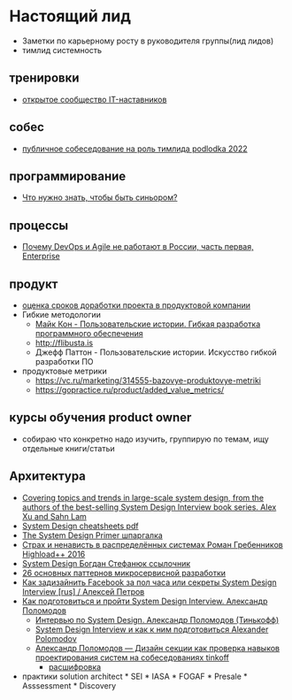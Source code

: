 # Настоящий лид

 * Заметки по карьерному росту в руководителя группы(лид лидов)
 * тимлид системность

## тренировки

 * [открытое сообщество IT-наставников](https://getmentor.dev/)

## собес

 * [публичное собеседование на роль тимлида podlodka 2022](https://www.youtube.com/watch?v=hMdcLG2xPHI&feature=youtu.be)

## программирование

 * [Что нужно знать, чтобы быть синьором?](https://habr.com/ru/post/600131)

## процессы

 *  [Почему DevOps и Agile не работают в России, часть первая, Enterprise](https://habr.com/ru/post/599759/)

## продукт

 * [оценка сроков доработки проекта в продуктовой компании](https://habr.com/ru/company/domclick/blog/575686/#habracut)
 * Гибкие методологии
	* [Майк Кон - Пользовательские истории. Гибкая разработка программного обеспечения](https://www.litres.ru/book/mayk-kon-13942345/polzovatelskie-istorii-gibkaya-razrabotka-programmnogo-o-48613734/)
	* http://flibusta.is
	* Джефф Паттон - Пользовательские истории. Искусство гибкой разработки ПО
 * продуктовые метрики
	* https://vc.ru/marketing/314555-bazovye-produktovye-metriki
	* https://gopractice.ru/product/added_value_metrics/

## курсы обучения product owner

 * собираю что конкретно надо изучить, группирую по темам, ищу отдельные книги/статьи


## Архитектура

 * [Covering topics and trends in large-scale system design, from the authors of the best-selling System Design Interview book series. Alex Xu and Sahn Lam](https://www.youtube.com/@ByteByteGo/playlists)
 * [System Design cheatsheets pdf](https://blog.bytebytego.com/p/free-system-design-pdf-158-pages)
 * [The System Design Primer шпаргалка](https://github.com/donnemartin/system-design-primer/blob/master/README.md)
 * [Страх и ненависть в распределённых системах Роман Гребенников Highload++ 2016](https://habr.com/ru/articles/322876/)
 * [System Design Богдан Стефанюк ссылочник](https://stefaniuk.website/tags/system-design/)
 * [26 основных паттернов микросервисной разработки](https://mcs.mail.ru/blog/26-osnovnyh-patternov-mikroservisnoj-razrabotki)
 * [Как задизайнить Facebook за пол часа или секреты System Design Interview [rus] / Алексей Петров](https://www.youtube.com/watch?v=Be7INI_U6GY)
 * [Как подготовиться и пройти System Design Interview. Александр Поломодов](https://www.youtube.com/watch?v=jUbOm0B-eKQ)
  	* [Интервью по System Design. Александр Поломодов (Тинькофф)](https://www.youtube.com/watch?v=Wh5Ya6UFG1k)
	* [System Design Interview и как к ним подготовиться Alexander Polomodov](https://apolomodov.medium.com/preparation-for-system-design-interview-66489d7a0af6)
	* [Александр Поломодов — Дизайн секции как проверка навыков проектирования систем на собеседованиях tinkoff](https://www.youtube.com/watch?v=Cth-B4r_pf4&list=PLfI5DY8isjKQ_NoWdrmkGSpm2do7KUexq&index=6&t=2s&ab_channel=%D0%9A%D0%BE%D0%BD%D1%84%D0%B5%D1%80%D0%B5%D0%BD%D1%86%D0%B8%D1%8FArchDays)
		* [расшифровка](https://apolomodov.medium.com/system-design-interview-at-tinkoff-7bd97c20d082)
 * практики solution architect
		* SEI
		* IASA
		* FOGAF
		* Presale
		* Asssessment
		* Discovery